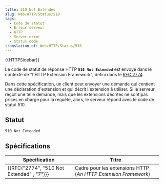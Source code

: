 ```yaml
---
title: 510 Not Extended
slug: Web/HTTP/Status/510
tags:
  - Code de statut
  - Erreur serveur
  - HTTP
  - Server error
  - Status code
translation_of: Web/HTTP/Status/510
---
```

{{HTTPSidebar}}

Le code de statut de réponse HTTP **`510 Not Extended`** est envoyé dans le contexte de "l'HTTP Extension Framework", defini dans le [RFC 2774](https://tools.ietf.org/html/rfc2774).

Dans cette spécification, un client peut envoyer une demande qui contient une déclaration d'extension et qui décrit l'extension à utiliser. Si le serveur reçoit une telle demande, mais que les extensions décrites ne sont pas prises en charge pour la requête, alors, le serveur répond avec le code de statut 510.

## Statut

    510 Not Extended

## Spécifications

| Spécification                                            | Titre                                                          |
| -------------------------------------------------------- | -------------------------------------------------------------- |
| {{RFC("2774", "510 Not Extended" , "7")}} | Cadre pour les extensions HTTP (_An HTTP Extension Framework_) |
